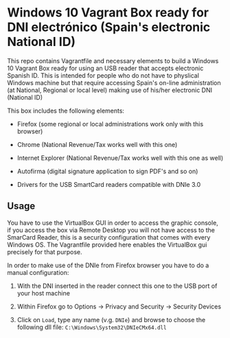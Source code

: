 # Windows 10 Vagrant Box ready for DNI electrónico (Spain's electronic National ID)

This repo contains Vagrantfile and necessary elements to build a Windows 10 Vagrant Box ready for using an USB reader that accepts electronic Spanish ID. This is intended for people who do not have to physlical Windows machine but that require accessing Spain's on-line administration (at National, Regional or local level) making use of his/her electronic DNI (National ID)

This box includes the following elements:

* Firefox (some regional or local administrations work only with this browser)

* Chrome (National Revenue/Tax works well with this one)

* Internet Explorer (National Revenue/Tax works well with this one as well)

* Autofirma (digital signature application to sign PDF's and so on)

* Drivers for the USB SmartCard readers compatible with DNIe 3.0

## Usage

You have to use the VirtualBox GUI in order to access the graphic console, if you access the box via Remote Desktop you will not have access to the SmarCard Reader, this is a security configuration that comes with every Windows OS. The Vagrantfile provided here enables the VirtualBox gui precisely for that purpose.

In order to make use of the DNIe from Firefox browser you have to do a manual configuration:

1. With the DNI inserted in the reader connect this one to the USB port of your host machine

2. Within Firefox go to Options -> Privacy and Security -> Security Devices

3. Click on `Load`, type any name (v.g. `DNIe`) and browse to choose the following dll file: `C:\Windows\System32\DNIeCMx64.dll`
